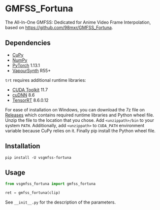 # GMFSS_Fortuna
The All-In-One GMFSS: Dedicated for Anime Video Frame Interpolation, based on https://github.com/98mxr/GMFSS_Fortuna.


## Dependencies
- [CuPy](https://docs.cupy.dev/en/stable/install.html)
- [NumPy](https://numpy.org/install)
- [PyTorch](https://pytorch.org/get-started) 1.13.1
- [VapourSynth](http://www.vapoursynth.com/) R55+

`trt` requires additional runtime libraries:
- [CUDA Toolkit](https://developer.nvidia.com/cuda-toolkit) 11.7
- [cuDNN](https://developer.nvidia.com/cudnn) 8.6
- [TensorRT](https://developer.nvidia.com/tensorrt) 8.6.0.12

For ease of installation on Windows, you can download the 7z file on [Releases](https://github.com/HolyWu/vs-gmfss_fortuna/releases) which contains required runtime libraries and Python wheel file. Unzip the file to the location that you chose. Add `<unzippath>/bin` to your system `PATH`. Additionally, add `<unzippath>` to `CUDA_PATH` environment variable because CuPy relies on it. Finally pip install the Python wheel file.


## Installation
```
pip install -U vsgmfss-fortuna
```


## Usage
```python
from vsgmfss_fortuna import gmfss_fortuna

ret = gmfss_fortuna(clip)
```

See `__init__.py` for the description of the parameters.

